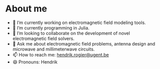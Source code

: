 # About me
- 🔭 I’m currently working on electromagnetic field modeling tools.
- 🌱 I’m currently programming in Julia.
- 👯 I’m looking to collaborate on the development of novel electromagnetic field solvers.
- 💬 Ask me about electromagnetic field problems, antenna design and microwave and millimeterwave circuits.
- 📫 How to reach me: hendrik.rogier@ugent.be
- 😄 Pronouns: Hendrik

